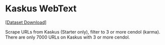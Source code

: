 # Kaskus WebText

[[Dataset Download](https://depia.wiki/files/kaskus-webtext.tar.zst)]

Scrape URLs from Kaskus (Starter only), filter to 3 or more cendol (karma). There are only 7000 URLs on Kaskus with 3 or more cendol.

